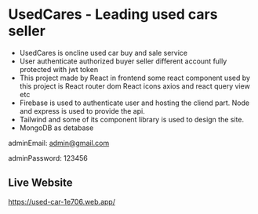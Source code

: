 # UsedCares - Leading used cars seller

-  UsedCares is oncline used car buy and sale service
-  User authenticate authorized buyer seller different account fully protected with jwt token
-  This project made by React in frontend some react component used by this project is React router dom React icons axios and react query view etc
-  Firebase is used to authenticate user and hosting the cliend part. Node and express is used to provide the api.
-  Tailwind and some of its component library is used to design the site.
-  MongoDB as detabase

adminEmail: admin@gmail.com

adminPassword: 123456

## Live Website

https://used-car-1e706.web.app/
